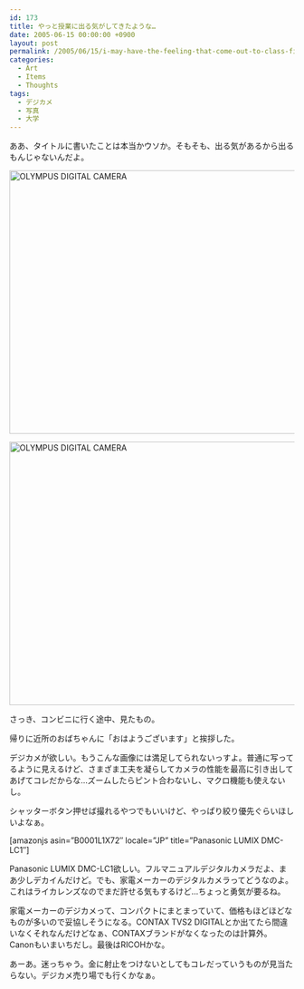 ```yaml
---
id: 173
title: やっと授業に出る気がしてきたような…
date: 2005-06-15 00:00:00 +0900
layout: post
permalink: /2005/06/15/i-may-have-the-feeling-that-come-out-to-class-finally/
categories:
  - Art
  - Items
  - Thoughts
tags:
  - デジカメ
  - 写真
  - 大学
---
```

ああ、タイトルに書いたことは本当かウソか。そもそも、出る気があるから出るもんじゃないんだよ。

[<img src="http://monta.ampomtan.com/wp-content/uploads/sites/6/2005/06/P6160129-620x465.jpg" alt="OLYMPUS DIGITAL CAMERA" width="620" height="465" class="alignnone size-medium wp-image-2353" />](http://monta.ampomtan.com/wp-content/uploads/sites/6/2005/06/P6160129.jpg)
  
<!--more-->

[<img src="http://monta.ampomtan.com/wp-content/uploads/sites/6/2005/06/P6160135-620x465.jpg" alt="OLYMPUS DIGITAL CAMERA" width="620" height="465" class="alignnone size-medium wp-image-2354" />](http://monta.ampomtan.com/wp-content/uploads/sites/6/2005/06/P6160135.jpg)

さっき、コンビニに行く途中、見たもの。
  
帰りに近所のおばちゃんに「おはようございます」と挨拶した。

デジカメが欲しい。もうこんな画像には満足してられないっすよ。普通に写ってるように見えるけど、さまざま工夫を凝らしてカメラの性能を最高に引き出してあげてコレだからな…ズームしたらピント合わないし、マクロ機能も使えないし。
  
シャッターボタン押せば撮れるやつでもいいけど、やっぱり絞り優先ぐらいほしいよなぁ。

[amazonjs asin=&#8221;B0001L1X72&#8243; locale=&#8221;JP&#8221; title=&#8221;Panasonic LUMIX DMC-LC1&#8243;]

Panasonic LUMIX DMC-LC1欲しい。フルマニュアルデジタルカメラだよ、まあ少しデカイんだけど。でも、家電メーカーのデジタルカメラってどうなのよ。これはライカレンズなのでまだ許せる気もするけど…ちょっと勇気が要るね。
  
家電メーカーのデジカメって、コンパクトにまとまっていて、価格もほどほどなものが多いので妥協しそうになる。CONTAX TVS2 DIGITALとか出てたら間違いなくそれなんだけどなぁ、CONTAXブランドがなくなったのは計算外。Canonもいまいちだし。最後はRICOHかな。
  
あーあ。迷っちゃう。金に射止をつけないとしてもコレだっていうものが見当たらない。デジカメ売り場でも行くかなぁ。
